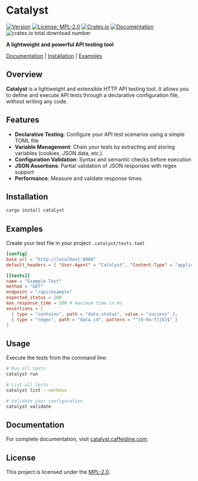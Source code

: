 # Catalyst

[![Version](https://img.shields.io/badge/version-0.2.4-blue)](https://github.com/caffeidine/catalyst/releases)
[![License: MPL-2.0](https://img.shields.io/badge/License-MPL--2.0-brightgreen.svg)](https://opensource.org/licenses/MPL-2.0)
[![Crates.io](https://img.shields.io/badge/crates.io-catalyst-orange)](https://crates.io/crates/catalyst)
[![Documentation](https://img.shields.io/badge/docs-catalyst.caffeidine.com-informational)](https://catalyst.caffeidine.com)
![crates.io total download number](https://img.shields.io/crates/d/catalyst)

**A lightweight and powerful API testing tool**

[Documentation](https://catalyst.caffeidine.com) | [Installation](#installation) | [Examples](#examples)

## Overview

**Catalyst** is a lightweight and extensible HTTP API testing tool. It allows you to define and execute API tests through a declarative configuration file, without writing any code.

## Features

- **Declarative Testing**: Configure your API test scenarios using a simple TOML file
- **Variable Management**: Chain your tests by extracting and storing variables (cookies, JSON data, etc.)
- **Configuration Validation**: Syntax and semantic checks before execution
- **JSON Assertions**: Partial validation of JSON responses with regex support
- **Performance**: Measure and validate response times

## Installation

```sh
cargo install catalyst
```

## Examples

Create your test file in your project `.catalyst/tests.toml`

```toml
[config]
base_url = "http://localhost:8080"
default_headers = { "User-Agent" = "Catalyst", "Content-Type" = "application/json" }

[[tests]]
name = "Example Test"
method = "GET"
endpoint = "/api/example"
expected_status = 200
max_response_time = 500 # maximum time in ms
assertions = [
  { type = "contains", path = "data.status", value = "success" },
  { type = "regex", path = "data.id", pattern = "^[0-9a-f]{8}$" }
]
```

## Usage

Execute the tests from the command line:

```sh
# Run all tests
catalyst run

# List all tests
catalyst list --verbose

# Validate your configuration
catalyst validate
```

## Documentation

For complete documentation, visit [catalyst.caffeidine.com](https://catalyst.caffeidine.com).

## License

This project is licensed under the [MPL-2.0](https://opensource.org/licenses/MPL-2.0).
